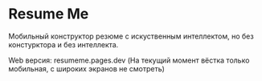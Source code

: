 # Resume Me

Мобильный конструктор резюме с искуственным интеллектом, но без констурктора и без интеллекта. 

Web версия: resumeme.pages.dev (На текущий момент вёстка только мобильная, с широких экранов не смотреть)
